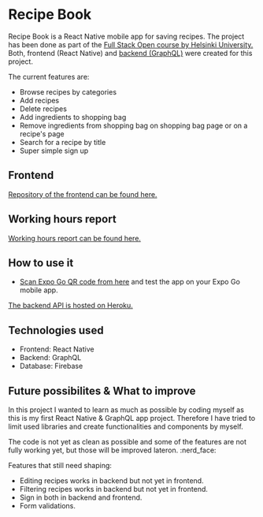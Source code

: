 <h1>Recipe Book</h1>

<p>Recipe Book is a React Native mobile app for saving recipes. The project has been done as part of the <a href="https://fullstackopen.com/en" target="_blank">Full Stack Open course by Helsinki University.</a> Both, frontend (React Native) and <a href="https://github.com/LauraCoder/recipe-app-backend" target="_blank">backend (GraphQL)</a> were created for this project. </p>
<p>The current features are:</p>
<ul>
<li>
Browse recipes by categories
</li>
<li>
Add recipes
</li>
<li>
Delete recipes
</li>
<li>
Add ingredients to shopping bag
</li>
<li>
Remove ingredients from shopping bag on shopping bag page or on a recipe's page
</li>
<li>
Search for a recipe by title
</li>
<li>
Super simple sign up
</li>
</ul>

<h2>Frontend</h2>
<p><a href="https://github.com/LauraCoder/recipe-app" target="_blank">Repository of the frontend can be found here.</a></p>

<h2>Working hours report</h2>
<p><a href="https://1drv.ms/b/s!AvdNVU4hYkdygQjU62NFVw6SO4Ie" target="_blank">Working hours report can be found here.</a></p>

<h2>How to use it</h2>
<ul>
<li>
<a href="https://expo.dev/@crentinyy/recipe-app" target="_blank">Scan Expo Go QR code from here</a> and test the app on your Expo Go mobile app.
</li>
</ul>

<p><a href="https://recipebook-backend22.herokuapp.com/">The backend API is hosted on Heroku.</a></p>

<h2>Technologies used</h2>
<ul>
<li>
Frontend: React Native
</li>
<li>
Backend: GraphQL
</li>
<li>
Database: Firebase
</li>
</ul>

<h2>Future possibilites & What to improve</h2>
<p>In this project I wanted to learn as much as possible by coding myself as this is my first React Native & GraphQL app project. Therefore I have tried to limit used libraries and create functionalities and components by myself.</p>

<p>The code is not yet as clean as possible and some of the features are not fully working yet, but those will be improved lateron. :nerd_face: </p>

<p>Features that still need shaping:</p>
<ul>
<li>
Editing recipes works in backend but not yet in frontend.
</li>
<li>
Filtering recipes works in backend but not yet in frontend.
</li>
<li>
Sign in both in backend and frontend.
</li>
<li>
Form validations.
</li>
</ul>
